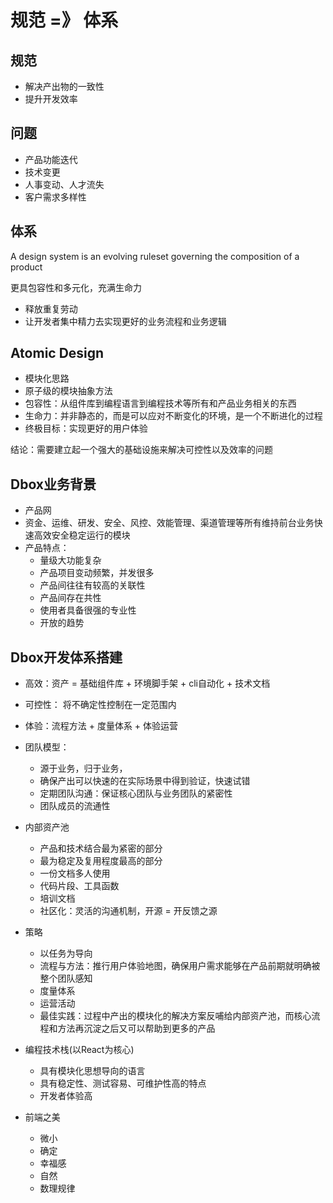 # 规范 =》 体系

## 规范

+ 解决产出物的一致性
+ 提升开发效率

## 问题

+ 产品功能迭代
+ 技术变更
+ 人事变动、人才流失
+ 客户需求多样性

## 体系

A design system is an evolving ruleset governing the composition of a product

更具包容性和多元化，充满生命力

+ 释放重复劳动
+ 让开发者集中精力去实现更好的业务流程和业务逻辑

## Atomic Design

+ 模块化思路
+ 原子级的模块抽象方法
+ 包容性：从组件库到编程语言到编程技术等所有和产品业务相关的东西
+ 生命力：并非静态的，而是可以应对不断变化的环境，是一个不断进化的过程
+ 终极目标：实现更好的用户体验

结论：需要建立起一个强大的基础设施来解决可控性以及效率的问题

## Dbox业务背景

+ 产品网
+ 资金、运维、研发、安全、风控、效能管理、渠道管理等所有维持前台业务快速高效安全稳定运行的模块
+ 产品特点：
    + 量级大功能复杂
    + 产品项目变动频繁，并发很多
    + 产品间往往有较高的关联性
    + 产品间存在共性
    + 使用者具备很强的专业性
    + 开放的趋势

## Dbox开发体系搭建

+ 高效：资产 = 基础组件库 + 环境脚手架 + cli自动化 + 技术文档
+ 可控性： 将不确定性控制在一定范围内
+ 体验：流程方法 + 度量体系 + 体验运营


+ 团队模型：
    + 源于业务，归于业务，
    + 确保产出可以快速的在实际场景中得到验证，快速试错
    + 定期团队沟通：保证核心团队与业务团队的紧密性
    + 团队成员的流通性
+ 内部资产池
    + 产品和技术结合最为紧密的部分
    + 最为稳定及复用程度最高的部分
    + 一份文档多人使用
    + 代码片段、工具函数
    + 培训文档
    + 社区化：灵活的沟通机制，开源 = 开反馈之源
+ 策略
    + 以任务为导向
    + 流程与方法：推行用户体验地图，确保用户需求能够在产品前期就明确被整个团队感知
    + 度量体系
    + 运营活动
    + 最佳实践：过程中产出的模块化的解决方案反哺给内部资产池，而核心流程和方法再沉淀之后又可以帮助到更多的产品
+ 编程技术栈(以React为核心)
    + 具有模块化思想导向的语言
    + 具有稳定性、测试容易、可维护性高的特点
    + 开发者体验高
+ 前端之美
    + 微小
    + 确定
    + 幸福感
    + 自然
    + 数理规律